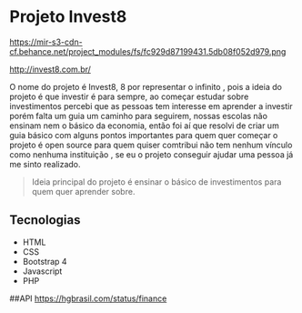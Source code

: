 # Projeto Invest8
https://mir-s3-cdn-cf.behance.net/project_modules/fs/fc929d87199431.5db08f052d979.png

http://invest8.com.br/

O nome do projeto é Invest8, 8 por representar o infinito , 
pois a ideia do projeto é que investir é para sempre, ao começar estudar sobre investimentos percebi que as pessoas
tem interesse em aprender a investir porém falta um guia um caminho para seguirem, nossas escolas não ensinam nem o básico da economia, então foi aí que resolvi de criar um guia básico com alguns pontos importantes para quem quer começar o projeto é open source para quem quiser comtribui não tem nenhum vínculo como nenhuma instituição , se eu o projeto conseguir ajudar uma pessoa já me sinto realizado.

>Ideia principal do projeto é ensinar o básico de investimentos para quem quer aprender sobre.

## Tecnologias
* HTML
* CSS
* Bootstrap 4
* Javascript
* PHP

##API
https://hgbrasil.com/status/finance
